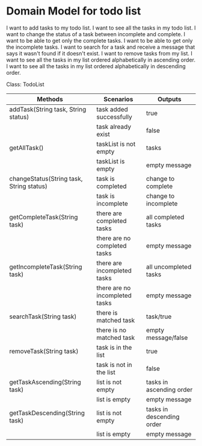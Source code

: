 # Domain Model for todo list

I want to add tasks to my todo list.
I want to see all the tasks in my todo list.
I want to change the status of a task between incomplete and complete.
I want to be able to get only the complete tasks.
I want to be able to get only the incomplete tasks.
I want to search for a task and receive a message that says it wasn't found if it doesn't exist.
I want to remove tasks from my list.
I want to see all the tasks in my list ordered alphabetically in ascending order.
I want to see all the tasks in my list ordered alphabetically in descending order.


Class: TodoList 


| Methods                                  | Scenarios                      | Outputs                   |
|------------------------------------------|--------------------------------|---------------------------|
| addTask(String task, String status)      | task added successfully        | true                      |
|                                          | task already exist             | false                     |
| getAllTask()                             | taskList is not empty          | tasks                     |
|                                          | taskList is empty              | empty message             |
| changeStatus(String task, String status) | task is completed              | change to complete        |
|                                          | task is incomplete             | change to incomplete      |
| getCompleteTask(String task)             | there are completed tasks      | all completed tasks       |
|                                          | there are no completed tasks   | empty message             |
| getIncompleteTask(String task)           | there are incompleted tasks    | all uncompleted tasks     |   
|                                          | there are no incompleted tasks | empty message             |
| searchTask(String task)                  | there is matched task          | task/true                 |
|                                          | there is no matched task       | empty message/false       |
| removeTask(String task)                  | task is in the list            | true                      |
|                                          | task is not in the list        | false                     |
| getTaskAscending(String task)            | list is not empty              | tasks in ascending order  |
|                                          | list is empty                  | empty message             |
| getTaskDescending(String task)           | list is not empty              | tasks in descending order |
|                                          | list is empty                  | empty message             |                              |                          |

